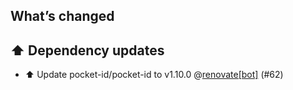 ## What’s changed

## ⬆️ Dependency updates

- ⬆️ Update pocket-id/pocket-id to v1.10.0 @[renovate[bot]](https://github.com/apps/renovate) (#62)
